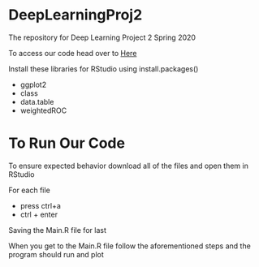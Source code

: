 # DeepLearningProj2
The repository for Deep Learning Project 2 Spring 2020

To access our code head over to [Here](https://github.com/SamGilb/DeepLearningProj2/blob/master/CS499Project2/Main.R)

Install these libraries for RStudio using install.packages()
* ggplot2
* class
* data.table
* weightedROC

# To Run Our Code
To ensure expected behavior download all of the files and open them in RStudio

For each file
* press ctrl+a
* ctrl + enter

Saving the Main.R file for last

When you get to the Main.R file follow the aforementioned steps and the program should run and plot
